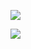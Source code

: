[![](https://img.shields.io/badge/ayy-lmao-red)](https://www.youtube.com/watch?v=seFHSuL0nsw)

<!--
**alordash/alordash** is a ✨ _special_ ✨ repository because its `README.md` (this file) appears on your GitHub profile.

Here are some ideas to get you started:

- 🔭 I’m currently working on ...
- 🌱 I’m currently learning ...
- 👯 I’m looking to collaborate on ...
- 🤔 I’m looking for help with ...
- 💬 Ask me about ...
- 📫 How to reach me: ...
- 😄 Pronouns: ...
- ⚡ Fun fact: ...
-->
[![](https://hit.yhype.me/github/profile?user_id=54469554)](https://youtu.be/oHg5SJYRHA0)

